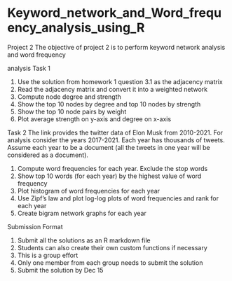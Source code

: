 # Keyword_network_and_Word_frequency_analysis_using_R

Project 2
The objective of project 2 is to perform keyword network analysis and word frequency

analysis
Task 1
1. Use the solution from homework 1 question 3.1 as the adjacency matrix
2. Read the adjacency matrix and convert it into a weighted network
3. Compute node degree and strength
4. Show the top 10 nodes by degree and top 10 nodes by strength
5. Show the top 10 node pairs by weight
6. Plot average strength on y-axis and degree on x-axis

Task 2
The link provides the twitter data of Elon Musk from 2010-2021. For analysis consider
the years 2017-2021. Each year has thousands of tweets. Assume each year to be a
document (all the tweets in one year will be considered as a document).
1. Compute word frequencies for each year. Exclude the stop words
2. Show top 10 words (for each year) by the highest value of word frequency
3. Plot histogram of word frequencies for each year
4. Use Zipf’s law and plot log-log plots of word frequencies and rank for each year
5. Create bigram network graphs for each year

Submission Format
1. Submit all the solutions as an R markdown file
2. Students can also create their own custom functions if necessary
3. This is a group effort
4. Only one member from each group needs to submit the solution
5. Submit the solution by Dec 15
